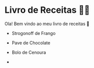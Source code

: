 # Livro de Receitas :woman_cook:

Ola! Bem vindo ao meu livro de receitas :wave:

- Strogonoff de Frango

- Pave de Chocolate

- Bolo de Cenoura

- 

  